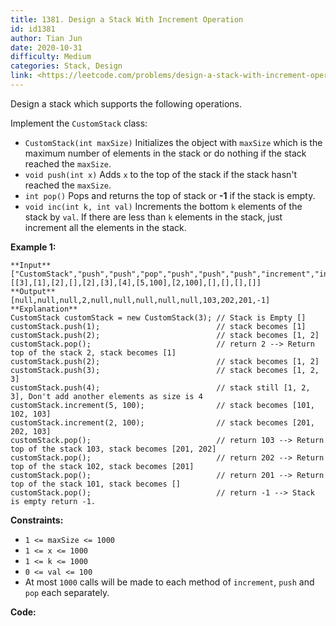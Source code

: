 ```yaml
---
title: 1381. Design a Stack With Increment Operation
id: id1381
author: Tian Jun
date: 2020-10-31
difficulty: Medium
categories: Stack, Design
link: <https://leetcode.com/problems/design-a-stack-with-increment-operation/description/>
---
```


Design a stack which supports the following operations.

Implement the `CustomStack` class:

  * `CustomStack(int maxSize)` Initializes the object with `maxSize` which is the maximum number of elements in the stack or do nothing if the stack reached the `maxSize`.
  * `void push(int x)` Adds `x` to the top of the stack if the stack hasn't reached the `maxSize`.
  * `int pop()` Pops and returns the top of stack or **-1** if the stack is empty.
  * `void inc(int k, int val)` Increments the bottom `k` elements of the stack by `val`. If there are less than `k` elements in the stack, just increment all the elements in the stack.



**Example 1:**
            **Input**    ["CustomStack","push","push","pop","push","push","push","increment","increment","pop","pop","pop","pop"]    [[3],[1],[2],[],[2],[3],[4],[5,100],[2,100],[],[],[],[]]    **Output**    [null,null,null,2,null,null,null,null,null,103,202,201,-1]    **Explanation**    CustomStack customStack = new CustomStack(3); // Stack is Empty []    customStack.push(1);                          // stack becomes [1]    customStack.push(2);                          // stack becomes [1, 2]    customStack.pop();                            // return 2 --> Return top of the stack 2, stack becomes [1]    customStack.push(2);                          // stack becomes [1, 2]    customStack.push(3);                          // stack becomes [1, 2, 3]    customStack.push(4);                          // stack still [1, 2, 3], Don't add another elements as size is 4    customStack.increment(5, 100);                // stack becomes [101, 102, 103]    customStack.increment(2, 100);                // stack becomes [201, 202, 103]    customStack.pop();                            // return 103 --> Return top of the stack 103, stack becomes [201, 202]    customStack.pop();                            // return 202 --> Return top of the stack 102, stack becomes [201]    customStack.pop();                            // return 201 --> Return top of the stack 101, stack becomes []    customStack.pop();                            // return -1 --> Stack is empty return -1.    



**Constraints:**

  * `1 <= maxSize <= 1000`
  * `1 <= x <= 1000`
  * `1 <= k <= 1000`
  * `0 <= val <= 100`
  * At most `1000` calls will be made to each method of `increment`, `push` and `pop` each separately.


**Code:**
